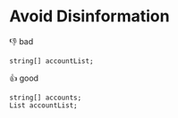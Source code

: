 # Avoid Disinformation


:-1: bad
```
string[] accountList; 
```

 
:+1: good
```
string[] accounts;
List accountList; 
```



